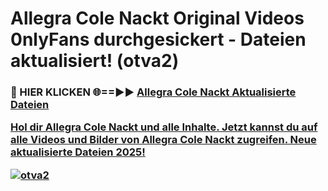 # Allegra Cole Nackt Original Videos 0nlyFans durchgesickert - Dateien aktualisiert! (otva2)

<h3>🔴 HIER KLICKEN 🌐==►► <a href="https://tinyurl.com/h6vf6nb8" rel="nofollow">Allegra Cole Nackt Aktualisierte Dateien

Hol dir Allegra Cole Nackt und alle Inhalte. Jetzt kannst du auf alle Videos und Bilder von Allegra Cole Nackt zugreifen. Neue aktualisierte Dateien 2025!

[![otva2](https://i.imgur.com/sD4kR3V.gif)](https://tinyurl.com/h6vf6nb8)
